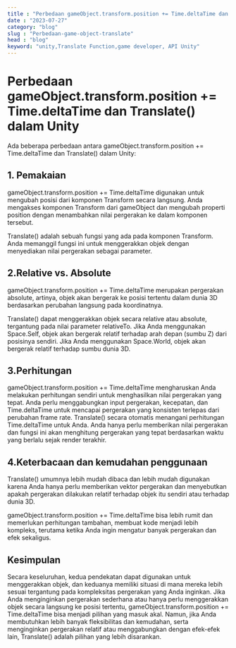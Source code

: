 ```yaml
---
title : "Perbedaan gameObject.transform.position += Time.deltaTime dan Translate() dalam Unity"
date : "2023-07-27"
category: "blog"
slug : "Perbedaan-game-object-translate"
head : "blog"
keyword: "unity,Translate Function,game developer, API Unity"
---
```


# Perbedaan gameObject.transform.position += Time.deltaTime dan Translate() dalam Unity

Ada beberapa perbedaan antara gameObject.transform.position += Time.deltaTime dan Translate() dalam Unity:

## 1. Pemakaian

gameObject.transform.position += Time.deltaTime digunakan untuk mengubah posisi dari komponen Transform secara langsung. Anda mengakses komponen Transform dari gameObject dan mengubah properti position dengan menambahkan nilai pergerakan ke dalam komponen tersebut.

Translate() adalah sebuah fungsi yang ada pada komponen Transform. Anda memanggil fungsi ini untuk menggerakkan objek dengan menyediakan nilai pergerakan sebagai parameter.

## 2.Relative vs. Absolute

gameObject.transform.position += Time.deltaTime merupakan pergerakan absolute, artinya, objek akan bergerak ke posisi tertentu dalam dunia 3D berdasarkan perubahan langsung pada koordinatnya.

Translate() dapat menggerakkan objek secara relative atau absolute, tergantung pada nilai parameter relativeTo. Jika Anda menggunakan Space.Self, objek akan bergerak relatif terhadap arah depan (sumbu Z) dari posisinya sendiri. Jika Anda menggunakan Space.World, objek akan bergerak relatif terhadap sumbu dunia 3D.

## 3.Perhitungan

gameObject.transform.position += Time.deltaTime mengharuskan Anda melakukan perhitungan sendiri untuk menghasilkan nilai pergerakan yang tepat. Anda perlu menggabungkan input pergerakan, kecepatan, dan Time.deltaTime untuk mencapai pergerakan yang konsisten terlepas dari perubahan frame rate.
Translate() secara otomatis menangani perhitungan Time.deltaTime untuk Anda. Anda hanya perlu memberikan nilai pergerakan dan fungsi ini akan menghitung pergerakan yang tepat berdasarkan waktu yang berlalu sejak render terakhir.

## 4.Keterbacaan dan kemudahan penggunaan

Translate() umumnya lebih mudah dibaca dan lebih mudah digunakan karena Anda hanya perlu memberikan vektor pergerakan dan menyebutkan apakah pergerakan dilakukan relatif terhadap objek itu sendiri atau terhadap dunia 3D.

gameObject.transform.position += Time.deltaTime bisa lebih rumit dan memerlukan perhitungan tambahan, membuat kode menjadi lebih kompleks, terutama ketika Anda ingin mengatur banyak pergerakan dan efek sekaligus.

## Kesimpulan

Secara keseluruhan, kedua pendekatan dapat digunakan untuk menggerakkan objek, dan keduanya memiliki situasi di mana mereka lebih sesuai tergantung pada kompleksitas pergerakan yang Anda inginkan. Jika Anda menginginkan pergerakan sederhana atau hanya perlu menggerakkan objek secara langsung ke posisi tertentu, gameObject.transform.position += Time.deltaTime bisa menjadi pilihan yang masuk akal. Namun, jika Anda membutuhkan lebih banyak fleksibilitas dan kemudahan, serta menginginkan pergerakan relatif atau menggabungkan dengan efek-efek lain, Translate() adalah pilihan yang lebih disarankan.